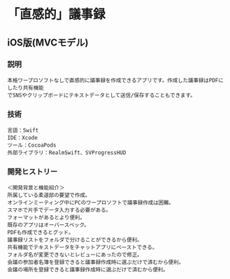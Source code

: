 # 「直感的」議事録

## iOS版(MVCモデル)

### 説明
```
本格ワープロソフトなしで直感的に議事録を作成できるアプリです。作成した議事録はPDFにしたり共有機能
でSNSやクリップボードにテキストデータとして送信/保存することもできます。
```

### 技術
```
言語：Swift
IDE：Xcode
ツール：CocoaPods
外部ライブラリ：RealmSwift、SVProgressHUD
```

### 開発ヒストリー
```
＜開発背景と機能紹介＞
所属している柔道部の要望で作成。
オンラインミーティング中にPCのワープロソフトで議事録作成は困難。
スマホで片手でデータ入力する必要がある。
フォーマットがあるとより便利。
既存のアプリはオーバースペック。
PDFも作成できるとグッド。
議事録リストをフォルダで分けることができるから便利。
共有機能でテキストデータをチャットアプリにペーストできる。
フォルダ名が変更できないとレビューにあったので修正。
会議の参加者名簿を登録できると議事録作成時に選ぶだけで済むから便利。
会議の場所を登録できると議事録作成時に選ぶだけで済むから便利。
```
